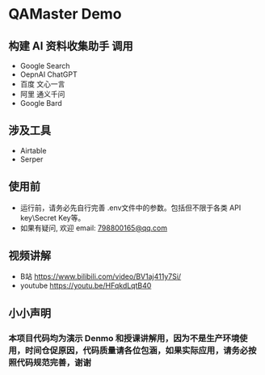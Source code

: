 # QAMaster Demo
## 构建 AI 资料收集助手  调用
* Google Search
* OepnAI ChatGPT
* 百度  文心一言
* 阿里  通义千问
* Google Bard

## 涉及工具
* Airtable
* Serper

## 使用前
* 运行前，请务必先自行完善 .env文件中的参数。包括但不限于各类 API key\Secret Key等。
* 如果有疑问, 欢迎 email: 798800165@qq.com


## 视频讲解
* B站       https://www.bilibili.com/video/BV1aj411y7Si/
* youtube   https://youtu.be/HFqkdLqtB40

## 小小声明

### 本项目代码均为演示 Denmo 和授课讲解用，因为不是生产环境使用，时间仓促原因，代码质量请各位包涵，如果实际应用，请务必按照代码规范完善，谢谢


